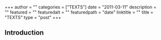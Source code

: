 +++
author = ""
categories = ["TEXTS"]
date = "2011-03-11"
description = ""
featured = ""
featuredalt = ""
featuredpath = "date"
linktitle = ""
title = "TEXTS"
type = "post"
+++

## Introduction
